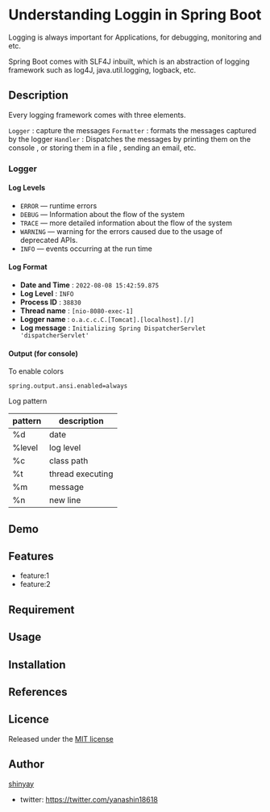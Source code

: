 # Understanding Loggin in Spring Boot

Logging is always important for Applications, for debugging, monitoring and etc.

Spring Boot comes with SLF4J inbuilt, which is an abstraction of logging framework such as log4J, java.util.logging, logback, etc.

## Description

Every logging framework comes with three elements.

`Logger` : capture the messages
`Formatter` : formats the messages captured by the logger
`Handler` : Dispatches the messages by printing them on the console , or storing them in a file , sending an email, etc.

### Logger

#### Log Levels

- `ERROR` — runtime errors
- `DEBUG` — Information about the flow of the system
- `TRACE` — more detailed information about the flow of the system
- `WARNING` — warning for the errors caused due to the usage of deprecated APIs.
- `INFO` — events occurring at the run time

#### Log Format

- **Date and Time** : `2022-08-08 15:42:59.875`
- **Log Level** : `INFO`
- **Process ID** : `38830`
- **Thread name** : `[nio-8080-exec-1]`
- **Logger name** : `o.a.c.c.C.[Tomcat].[localhost].[/]`
- **Log message** : `Initializing Spring DispatcherServlet 'dispatcherServlet'`

#### Output (for console)

To enable colors

```properties
spring.output.ansi.enabled=always
```

Log pattern

| pattern | description      |
|---------|------------------|
| %d      | date             |
| %level  | log level        |
| %c      | class path       |
| %t      | thread executing |
| %m      | message          |
| %n      | new line         |

## Demo

## Features

- feature:1
- feature:2

## Requirement

## Usage

## Installation

## References

## Licence

Released under the [MIT license](https://gist.githubusercontent.com/shinyay/56e54ee4c0e22db8211e05e70a63247e/raw/34c6fdd50d54aa8e23560c296424aeb61599aa71/LICENSE)

## Author

[shinyay](https://github.com/shinyay)
- twitter: https://twitter.com/yanashin18618
